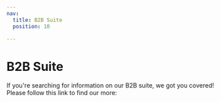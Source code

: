 ```yaml
---
nav:
  title: B2B Suite
  position: 10

---
```


# B2B Suite

If you're searching for information on our B2B suite, we got you covered! Please follow this link to find our more:

<PageRef page="https://docs.enterprise.shopware.com/b2b-suite/" title="" target="_blank" />
